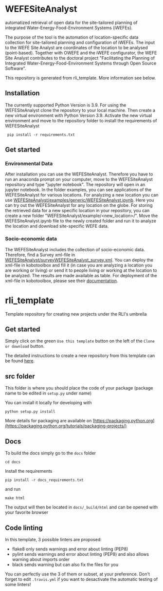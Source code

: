 # WEFESiteAnalyst
automatized retrieval of open data for the site-tailored planning of integrated Water-Energy-Food-Environment Systems (iWEFEs).

The purpose of the tool is the automation of location-specific data collection for site-tailored planning and configuration of iWEFEs. The input to the WEFE Site Analyst are coordinates of the location to be analysed (point-based). Together with OWEFE and the iWEFE configurator, the WEFE Site Analyst contributes to the doctoral project "Facilitating the Planning of Integrated Water-Energy-Food-Environment Systems through Open Source Software".

This repository is generated from rli_template. More information see below. 

## Installation

The currently supported Python Version is 3.9. For using the WEFESiteAnalyst clone the repository to your local machine. Then create a new virtual environment with Python Version 3.9. Activate the new virtual environment and move to the repository folder to install the requirements of WEFESiteAnalyst

     pip install -r requirements.txt

## Get started
### Environmental Data
After installation you can use the WEFESiteAnalyst. Therefore you have to run an anaconda prompt on your computer, move to the WEFESiteAnalyst repository and type "jupyter notebook". The repository will open in an jupyter notebook. In the folder examples, you can see applications of the WEFESiteAnalyst for various locations. For analyzing a new location you can use [WEFESiteAnalyst/examples/generic/WEFESiteAnalyst.ipynb](https://github.com/JulianBarinton/WEFESiteAnalyst/tree/master/examples/generic/WEFESiteAnalyst.ipynb). Here you can try out the WEFESiteAnalyst for any location on the globe. For storing the retrieved data for a new specific location in your repository, you can create a new folder "WEFESiteAnalyst/example/<new_location>/". Move the WEFESiteAnalyst.ipynb file to the newly created folder and run it to analyze the location and download site-specific WEFE data.

### Socio-economic data
The WEFESiteAnalyst includes the collection of socio-economic data. Therefore, find a Survey xml-file in [WEFESiteAnalyst/surveyWEFESiteAnalyst_survey.xml](https://github.com/JulianBarinton/WEFESiteAnalyst/blob/master/survey/WEFESiteAnalyst_survey.xml). You can deploy the xml-file in kobotoolbox and fill it (in case you are analyzing a location you are working or living) or send it to people living or working at the location to be analyzed. The results are made available as table. For deployment of the xml-file in kobotoolbox, please see their [documentation](https://support.kobotoolbox.org/).

# rli_template
Template repository for creating new projects under the RLI's umbrella

## Get started

Simply click on the green `Use this template` button on the left of the `Clone or download` button.

The detailed instructions to create a new repository from this template can be found [here](https://help.github.com/en/articles/creating-a-repository-from-a-template).

## src folder

This folder is where you should place the code of your package (package name to be edited in `setup.py` under name)

You can install it locally for developing with

    python setup.py install
    
More details for packaging are available on [https://packaging.python.org](https://packaging.python.org/tutorials/packaging-projects/)


## Docs

To build the docs simply go to the `docs` folder

    cd docs

Install the requirements

    pip install -r docs_requirements.txt

and run

    make html

The output will then be located in `docs/_build/html` and can be opened with your favorite browser

## Code linting

In this template, 3 possible linters are proposed:
- flake8 only sends warnings and error about linting (PEP8)
- pylint sends warnings and error about linting (PEP8) and also allows warning about imports order
- black sends warning but can also fix the files for you

You can perfectly use the 3 of them or subset, at your preference. Don't forget to edit `.travis.yml` if you want to desactivate the automatic testing of some linters!
